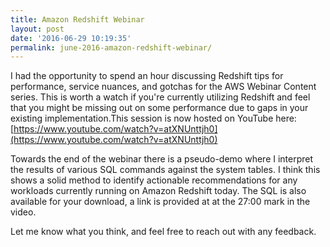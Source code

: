 ```yaml
---
title: Amazon Redshift Webinar
layout: post
date: '2016-06-29 10:19:35'
permalink: june-2016-amazon-redshift-webinar/
---
```


I had the opportunity to spend an hour discussing Redshift tips for performance, service nuances, and gotchas for the AWS Webinar Content series. This is worth a watch if you're currently utilizing Redshift and feel that you might be missing out on some performance due to gaps in your existing implementation.This session is now hosted on YouTube here: [https://www.youtube.com/watch?v=atXNUnttjh0](https://www.youtube.com/watch?v=atXNUnttjh0)

Towards the end of the webinar there is a pseudo-demo where I interpret the results of various SQL commands against the system tables. I think this shows a solid method to identify actionable recommendations for any workloads currently running on Amazon Redshift today. The SQL is also available for your download, a link is provided at at the 27:00 mark in the video.

Let me know what you think, and feel free to reach out with any feedback. 
